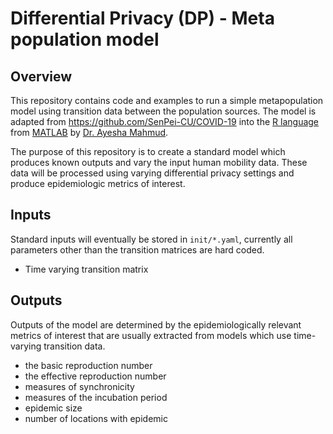 # Differential Privacy (DP) - Meta population model
## Overview
This repository contains code and examples to run a simple metapopulation model
using transition data between the population sources. The model is adapted from
https://github.com/SenPei-CU/COVID-19 into the [R language](https://www.r-project.org/about.html) from [MATLAB](https://www.mathworks.com/products/matlab.html) by
[Dr. Ayesha Mahmud](https://ayeshamahmud.github.io/).

The purpose of this repository is to create a standard model which produces
known outputs and vary the input human mobility data. These data will be processed
using varying differential privacy settings and produce epidemiologic metrics
of interest. 

## Inputs
Standard inputs will eventually be stored in `init/*.yaml`, currently all parameters
other than the transition matrices are hard coded.
- Time varying transition matrix

## Outputs
Outputs of the model are determined by the epidemiologically relevant metrics
of interest that are usually extracted from models which use time-varying
transition data.
- the basic reproduction number
- the effective reproduction number
- measures of synchronicity
- measures of the incubation period
- epidemic size
- number of locations with epidemic
